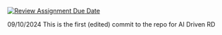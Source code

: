 [![Review Assignment Due Date](https://classroom.github.com/assets/deadline-readme-button-22041afd0340ce965d47ae6ef1cefeee28c7c493a6346c4f15d667ab976d596c.svg)](https://classroom.github.com/a/Q7upbMfE)

09/10/2024
This is the first (edited) commit to the repo for AI Driven RD
